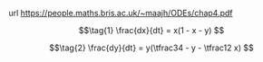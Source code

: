 url https://people.maths.bris.ac.uk/~maajh/ODEs/chap4.pdf

$$\tag{1}
\frac{dx}{dt} = x(1 - x - y)
$$

$$\tag{2}
\frac{dy}{dt} = y(\tfrac34 - y - \tfrac12 x)
$$

